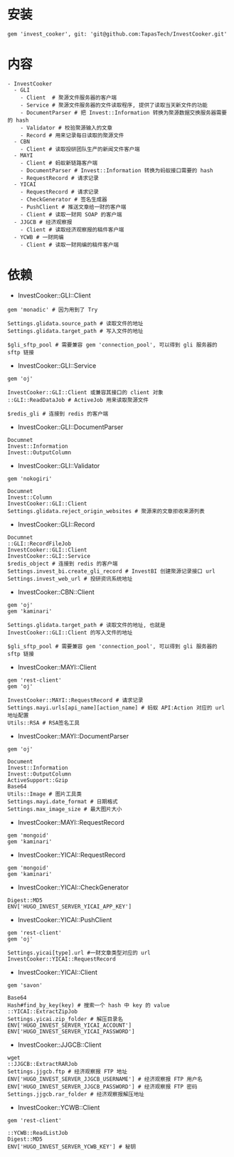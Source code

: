 # 安装
```
gem 'invest_cooker', git: 'git@github.com:TapasTech/InvestCooker.git'
```

# 内容
```
- InvestCooker
  - GLI
    - Client  # 聚源文件服务器的客户端
    - Service # 聚源文件服务器的文件读取程序, 提供了读取当天新文件的功能
    - DocumentParser # 把 Invest::Information 转换为聚源数据交换服务器需要的 hash
    - Validator # 校验聚源输入的文章
    - Record # 用来记录每日读取的聚源文件
  - CBN
    - Client # 读取投研团队生产的新闻文件客户端
  - MAYI
    - Client # 蚂蚁新链路客户端
    - DocumentParser # Invest::Information 转换为蚂蚁接口需要的 hash
    - RequestRecord # 请求记录
  - YICAI
    - RequestRecord # 请求记录
    - CheckGenerator # 签名生成器
    - PushClient # 推送文章给一财的客户端
    - Client # 读取一财网 SOAP 的客户端
  - JJGCB # 经济观察报
    - Client # 读取经济观察报的稿件客户端
  - YCWB # 一财网编
    - Client # 读取一财网编的稿件客户端
```

# 依赖

- InvestCooker::GLI::Client

```
gem 'monadic' # 因为用到了 Try

Settings.glidata.source_path # 读取文件的地址
Settings.glidata.target_path # 写入文件的地址

$gli_sftp_pool # 需要兼容 gem 'connection_pool', 可以得到 gli 服务器的 sftp 链接
```

- InvestCooker::GLI::Service

```
gem 'oj'

InvestCooker::GLI::Client 或兼容其接口的 client 对象
::GLI::ReadDataJob # ActiveJob 用来读取聚源文件

$redis_gli # 连接到 redis 的客户端
```

- InvestCooker::GLI::DocumentParser
```
Documnet
Invest::Information
Invest::OutputColumn
```

- InvestCooker::GLI::Validator
```
gem 'nokogiri'

Documnet
Invest::Column
InvestCooker::GLI::Client
Settings.glidata.reject_origin_websites # 聚源来的文章拒收来源列表
```

- InvestCooker::GLI::Record
```
Documnet
::GLI::RecordFileJob
InvestCooker::GLI::Client
InvestCooker::GLI::Service
$redis_object # 连接到 redis 的客户端
Settings.invest_bi.create_gli_record # InvestBI 创建聚源记录接口 url
Settings.invest_web_url # 投研资讯系统地址
```

- InvestCooker::CBN::Client

```
gem 'oj'
gem 'kaminari'

Settings.glidata.target_path # 读取文件的地址, 也就是 InvestCooker::GLI::Client 的写入文件的地址

$gli_sftp_pool # 需要兼容 gem 'connection_pool', 可以得到 gli 服务器的 sftp 链接
```

- InvestCooker::MAYI::Client
```
gem 'rest-client'
gem 'oj'

InvestCooker::MAYI::RequestRecord # 请求记录
Settings.mayi.urls[api_name][action_name] # 蚂蚁 API:Action 对应的 url 地址配置
Utils::RSA # RSA签名工具
```

- InvestCooker::MAYI::DocumentParser
```
gem 'oj'

Document
Invest::Information
Invest::OutputColumn
ActiveSupport::Gzip
Base64
Utils::Image # 图片工具类
Settings.mayi.date_format # 日期格式
Settings.max_image_size # 最大图片大小
```

- InvestCooker::MAYI::RequestRecord
```
gem 'mongoid'
gem 'kaminari'
```

- InvestCooker::YICAI::RequestRecord
```
gem 'mongoid'
gem 'kaminari'
```

- InvestCooker::YICAI::CheckGenerator
```
Digest::MD5
ENV['HUGO_INVEST_SERVER_YICAI_APP_KEY']
```

- InvestCooker::YICAI::PushClient
```
gem 'rest-client'
gem 'oj'

Settings.yicai[type].url #一财文章类型对应的 url
InvestCooker::YICAI::RequestRecord
```

- InvestCooker::YICAI::Client
```
gem 'savon'

Base64
Hash#find_by_key(key) # 搜索一个 hash 中 key 的 value
::YICAI::ExtractZipJob
Settings.yicai.zip_folder # 解压目录名
ENV['HUGO_INVEST_SERVER_YICAI_ACCOUNT']
ENV['HUGO_INVEST_SERVER_YICAI_PASSWORD']
```

- InvestCooker::JJGCB::Client
```
wget
::JJGCB::ExtractRARJob
Settings.jjgcb.ftp # 经济观察报 FTP 地址
ENV['HUGO_INVEST_SERVER_JJGCB_USERNAME'] # 经济观察报 FTP 用户名
ENV['HUGO_INVEST_SERVER_JJGCB_PASSWORD'] # 经济观察报 FTP 密码
Settings.jjgcb.rar_folder # 经济观察报解压地址
```

- InvestCooker::YCWB::Client
```
gem 'rest-client'

::YCWB::ReadListJob
Digest::MD5
ENV['HUGO_INVEST_SERVER_YCWB_KEY'] # 秘钥
```

